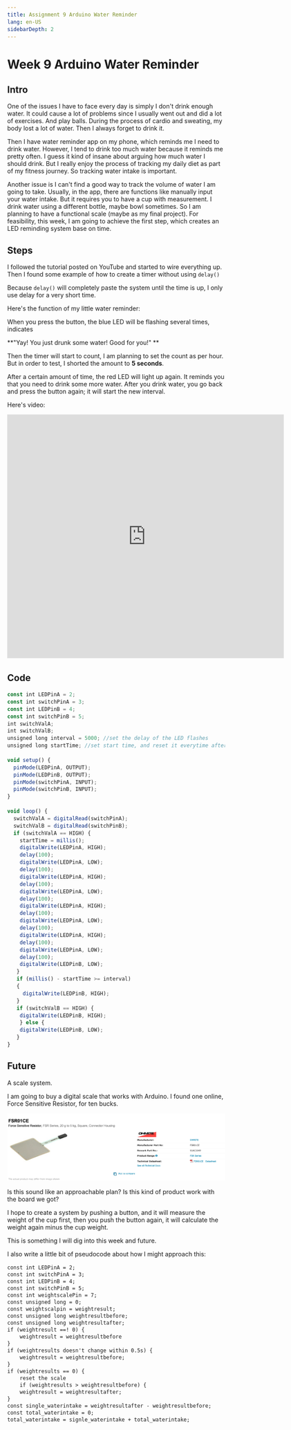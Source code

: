 ```yaml
---
title: Assignment 9 Arduino Water Reminder
lang: en-US
sidebarDepth: 2
---
```


# Week 9 Arduino Water Reminder  

## Intro

One of the issues I have to face every day is simply I don't drink enough water. It could cause a lot of problems since I usually went out and did a lot of exercises. And play balls. During the process of cardio and sweating, my body lost a lot of water. Then I always forget to drink it. 

Then I have water reminder app on my phone, which reminds me I need to drink water. However, I tend to drink too much water because it reminds me pretty often. I guess it kind of insane about arguing how much water I should drink. But I really enjoy the process of tracking my daily diet as part of my fitness journey. So tracking water intake is important. 

Another issue is I can't find a good way to track the volume of water I am going to take. Usually, in the app, there are functions like manually input your water intake. But it requires you to have a cup with measurement. I drink water using a different bottle, maybe bowl sometimes. So I am planning to have a functional scale (maybe as my final project). For feasibility, this week, I am going to achieve the first step, which creates an LED reminding system base on time. 



## Steps

I followed the tutorial posted on YouTube and started to wire everything up. Then I found some example of how to create a timer without using `delay()` 

Because `delay()` will completely paste the system until the time is up, I only use delay for a very short time. 

Here's the function of my little water reminder: 

When you press the button, the blue LED will be flashing several times, indicates 

**"Yay! You just drunk some water! Good for you!" **

Then the timer will start to count, I am planning to set the count as per hour. But in order to test, I shorted the amount to **5 seconds**. 

After a certain amount of time, the red LED will light up again. It reminds you that you need to drink some more water. 
After you drink water, you go back and press the button again; it will start the new interval. 

Here's video: 

<iframe src="https://player.vimeo.com/video/478190301" width="640" height="564" frameborder="0" allow="autoplay; fullscreen" allowfullscreen></iframe>

## Code

```javascript
const int LEDPinA = 2;
const int switchPinA = 3;
const int LEDPinB = 4;
const int switchPinB = 5;
int switchValA;
int switchValB;
unsigned long interval = 5000; //set the delay of the LED flashes
unsigned long startTime; //set start time, and reset it everytime after press

void setup() {
  pinMode(LEDPinA, OUTPUT);
  pinMode(LEDPinB, OUTPUT);
  pinMode(switchPinA, INPUT);
  pinMode(switchPinB, INPUT);
}

void loop() {
  switchValA = digitalRead(switchPinA);
  switchValB = digitalRead(switchPinB);
  if (switchValA == HIGH) {
    startTime = millis();
    digitalWrite(LEDPinA, HIGH);
    delay(100);
    digitalWrite(LEDPinA, LOW);
    delay(100);
    digitalWrite(LEDPinA, HIGH);
    delay(100);
    digitalWrite(LEDPinA, LOW);
    delay(100);
    digitalWrite(LEDPinA, HIGH);
    delay(100);
    digitalWrite(LEDPinA, LOW);
    delay(100);
    digitalWrite(LEDPinA, HIGH);
    delay(100);
    digitalWrite(LEDPinA, LOW);
    delay(100);
    digitalWrite(LEDPinB, LOW);
   }
   if (millis() - startTime >= interval)
   {
     digitalWrite(LEDPinB, HIGH);
   }
   if (switchValB == HIGH) {
    digitalWrite(LEDPinB, HIGH);
    } else {
    digitalWrite(LEDPinB, LOW);  
   }
}
```





## Future

A scale system. 

I am going to buy a digital scale that works with Arduino. I found one online, Force Sensitive Resistor, for ten bucks. 

![](https://raw.githubusercontent.com/irwinchyi/imgbed/master/img/20201111143951.png)

Is this sound like an approachable plan? Is this kind of product work with the board we got? 

I hope to create a system by pushing a button, and it will measure the weight of the cup first, then you push the button again, it will calculate the weight again minus the cup weight. 

This is something I will dig into this week and future. 

I also write a little bit of pseudocode about how I might approach this: 

```pseudocode
const int LEDPinA = 2;
const int switchPinA = 3;
const int LEDPinB = 4;
const int switchPinB = 5;
const int weightscalePin = 7;
const unsigned long = 0; 
const weightscalpin = weightresult;
const unsigned long weightresultbefore;
const unsigned long weightresultafter;
if (weightresult ==! 0) {
	weightresult = weightresultbefore
}
if (weightresults doesn't change within 0.5s) {
	weightresult = weightresultbefore;
}
if (weightresults == 0) {
	reset the scale
	if (weightresults > weightresultbefore) {
	weightresult = weightresultafter;
}
const single_waterintake = weightresultafter - weightresultbefore;
const total_waterintake = 0;
total_waterintake = signle_waterintake + total_waterintake;
```


